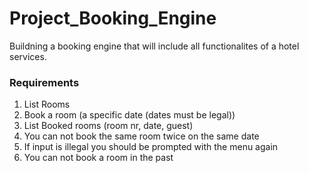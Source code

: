 # Project_Booking_Engine
Buildning a booking engine that will include all functionalites of a hotel services.

### Requirements
1. List Rooms
2. Book a room (a specific date (dates must be legal))
3. List Booked rooms (room nr, date, guest)
4. You can not book the same room twice on the same date
5. If input is illegal you should be prompted with the menu again
6. You can not book a room in the past


